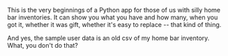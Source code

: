 This is the very beginnings of a Python app for those of us with silly home bar inventories. It can show you what you have and how many, when you got it, whether it was gift, whether it's easy to replace -- that kind of thing.

And yes, the sample user data is an old csv of my home bar inventory. What, you don't do that?
